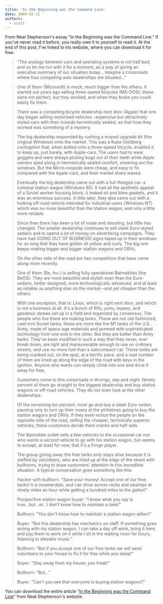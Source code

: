 ```yaml
---
title: 'In the Beginning was the Command Line'
date: 2004-02-12
authors:
  - scott
---
```


From Neal Stephenson's essay "In the Beginning was the Command Line." If you've never read it before, you really owe it to yourself to read it. At the end of this post, I've linked to his website, where you can download it for free.

> "The analogy between cars and operating systems is not half bad, and so let me run with it for a moment, as a way of giving an executive summary of our situation today... Imagine a crossroads where four competing auto dealerships are situated..."

> One of them (Microsoft) is much, much bigger than the others. It started out years ago selling three-speed bicycles (MS-DOS); these were not perfect, but they worked, and when they broke you could easily fix them.
>
> There was a competing bicycle dealership next door (Apple) that one day began selling motorized vehicles--expensive but attractively styled cars with their innards hermetically sealed, so that how they worked was something of a mystery.
>
> The big dealership responded by rushing a moped upgrade kit (the original Windows) onto the market. This was a Rube Goldberg contraption that, when bolted onto a three-speed bicycle, enabled it to keep up, just barely, with Apple-cars. The users had to wear goggles and were always picking bugs out of their teeth while Apple owners sped along in hermetically sealed comfort, sneering out the windows. But the Micro-mopeds were cheap, and easy to fix compared with the Apple-cars, and their market share waxed.
>
> Eventually the big dealership came out with a full-fledged car: a colossal station wagon (Windows 95). It had all the aesthetic appeal of a Soviet worker housing block, it leaked oil and blew gaskets, and it was an enormous success. A little later, they also came out with a hulking off-road vehicle intended for industrial users (Windows NT) which was no more beautiful than the station wagon, and only a little more reliable.
>
> Since then there has been a lot of noise and shouting, but little has changed. The smaller dealership continues to sell sleek Euro-styled sedans and to spend a lot of money on advertising campaigns. They have had GOING OUT OF BUSINESS! signs taped up in their windows for so long that they have gotten all yellow and curly. The big one keeps making bigger and bigger station wagons and ORVs.
>
> On the other side of the road are two competitors that have come along more recently.
>
> One of them (Be, Inc.) is selling fully operational Batmobiles (the BeOS). They are more beautiful and stylish even than the Euro-sedans, better designed, more technologically advanced, and at least as reliable as anything else on the market--and yet cheaper than the others.
>
> With one exception, that is: Linux, which is right next door, and which is not a business at all. It's a bunch of RVs, yurts, tepees, and geodesic domes set up in a field and organized by consensus. The people who live there are making tanks. These are not old-fashioned, cast-iron Soviet tanks; these are more like the M1 tanks of the U.S. Army, made of space-age materials and jammed with sophisticated technology from one end to the other. But they are better than Army tanks. They've been modified in such a way that they never, ever break down, are light and maneuverable enough to use on ordinary streets, and use no more fuel than a subcompact car. These tanks are being cranked out, on the spot, at a terrific pace, and a vast number of them are lined up along the edge of the road with keys in the ignition. Anyone who wants can simply climb into one and drive it away for free.
>
> Customers come to this crossroads in throngs, day and night. Ninety percent of them go straight to the biggest dealership and buy station wagons or off-road vehicles. They do not even look at the other dealerships.
>
> Of the remaining ten percent, most go and buy a sleek Euro-sedan, pausing only to turn up their noses at the philistines going to buy the station wagons and ORVs. If they even notice the people on the opposite side of the road, selling the cheaper, technically superior vehicles, these customers deride them cranks and half-wits.
>
> The Batmobile outlet sells a few vehicles to the occasional car nut who wants a second vehicle to go with his station wagon, but seems to accept, at least for now, that it's a fringe player.
>
> The group giving away the free tanks only stays alive because it is staffed by volunteers, who are lined up at the edge of the street with bullhorns, trying to draw customers' attention to this incredible situation. A typical conversation goes something like this:
>
> Hacker with bullhorn: "Save your money! Accept one of our free tanks! It is invulnerable, and can drive across rocks and swamps at ninety miles an hour while getting a hundred miles to the gallon!"
>
> Prospective station wagon buyer: "I know what you say is true...but...er...I don't know how to maintain a tank!"
>
> Bullhorn: "You don't know how to maintain a station wagon either!"
>
> Buyer: "But this dealership has mechanics on staff. If something goes wrong with my station wagon, I can take a day off work, bring it here, and pay them to work on it while I sit in the waiting room for hours, listening to elevator music."
>
> Bullhorn: "But if you accept one of our free tanks we will send volunteers to your house to fix it for free while you sleep!"
>
> Buyer: "Stay away from my house, you freak!"
>
> Bullhorn: "But..."
>
> Buyer: "Can't you see that everyone is buying station wagons?"

You can download the entire article "[In the Beginning was the Command Line](http://cryptonomicon.com/beginning.html)" from Neal Stephenson's website.
